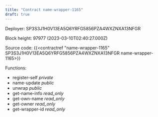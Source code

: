 ```yaml
---
title: "Contract name-wrapper-1165"
draft: true
---
```

Deployer: SP3S3J1H0V13EA5Q6YRFG5856PZA4WXZNXA13NFGR


 



Block height: 97977 (2023-03-10T02:40:27.000Z)

Source code: {{<contractref "name-wrapper-1165" SP3S3J1H0V13EA5Q6YRFG5856PZA4WXZNXA13NFGR name-wrapper-1165>}}

Functions:

* register-self _private_
* name-update _public_
* unwrap _public_
* get-name-info _read_only_
* get-own-name _read_only_
* get-owner _read_only_
* get-wrapper-id _read_only_
